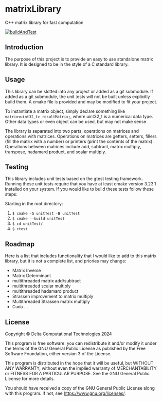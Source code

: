 # matrixLibrary
C++ matrix library for fast computation

[![buildAndTest](https://github.com/Delta-Computational-Technologies/matrixLibrary/actions/workflows/build-and-test-on-pull-request.yml/badge.svg)](https://github.com/Delta-Computational-Technologies/matrixLibrary/actions/workflows/build-and-test-on-pull-request.yml)

## Introduction
The purpose of this project is to provide an easy to use standalone matrix library. It is designed to be in the style of a C standard library.

## Usage
This library can be slotted into any project or added as a git submodule. If added as a git submodule, the unit tests will not be built unless explicitly build them. A cmake file is provided and may be modified to fit your project.

To instantiate a matrix object, simply declare something like `matrix<uint32_t> resultMatrix;`, where uint32_t is a numerical data type. Other data types or even object can be used, but may not make sense

The library is separated into two parts, operations on matrices and operations with matrices. Operations on matrices are getters, setters, fillers (fill the matrix with a number) or printers (print the contents of the matrix). Operations between matrices include add, subtract, matrix multiply, transpose, hadamard product, and scalar multiply.

## Testing
This library includes unit tests based on the gtest testing framework. Running these unit tests require that you have at least cmake version 3.23.1 installed on your system. If you would like to build these tests follow these steps:

Starting in the root directory:
1. `$ cmake -S unitTest -B unitTest`
2. `$ cmake --build unitTest`
3. `$ cd unitTest/`
4. `$ ctest`

## Roadmap
Here is a list that includes functionality that I would like to add to this matrix library, but it is not a complete list, and priories may change:
* Matrix Inverse
* Matrix Determinant
* multithreaded matrix add/subtract
* multithreaded scalar multiply
* multithreaded hadamard product
* Strassen improvement to matrix multiply
* Multithreaded Strassen matrix multiply
* Cuda ...

## License
Copyright &copy; Delta Computational Technologies 2024

This program is free software: you can redistribute it and/or modify
it under the terms of the GNU General Public License as published by
the Free Software Foundation, either version 3 of the License.

This program is distributed in the hope that it will be useful,
but WITHOUT ANY WARRANTY; without even the implied warranty of
MERCHANTABILITY or FITNESS FOR A PARTICULAR PURPOSE.  See the
GNU General Public License for more details.

You should have received a copy of the GNU General Public License
along with this program.  If not, see <https://www.gnu.org/licenses/>.